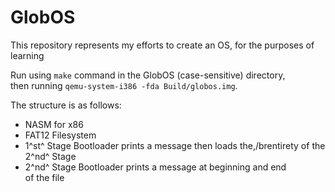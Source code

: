 # GlobOS
This repository represents my efforts to create an OS, for the purposes of learning

Run using `make` command in the GlobOS (case-sensitive) directory,</br>then running `qemu-system-i386 -fda Build/globos.img`.

The structure is as follows:
* NASM for x86
* FAT12 Filesystem
* 1^st^ Stage Bootloader prints a message then loads the,/brentirety of the 2^nd^ Stage
* 2^nd^ Stage Bootloader prints a message at beginning and end</br>of the file